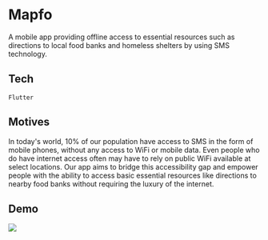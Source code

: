 # Mapfo

A mobile app providing offline access to essential resources such as directions to local food banks and homeless shelters by using SMS technology.

## Tech
`Flutter`

## Motives
In today's world, 10% of our population have access to SMS in the form of mobile phones, without any access to WiFi or mobile data. Even people who do have internet access often may have to rely on public WiFi available at select locations. Our app aims to bridge this accessibility gap and empower people with the ability to access basic essential resources like directions to nearby food banks without requiring the luxury of the internet.

## Demo

![](https://i.imgur.com/VKfPuJj.png)

